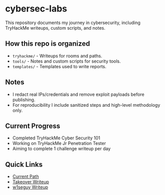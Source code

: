 # cybersec-labs
This repository documents my journey in cybersecurity, including TryHackMe writeups, custom scripts, and notes.

## How this repo is organized
- `tryhackme/` - Writeups for rooms and paths.
- `tools/` - Notes and custom scripts for security tools.
- `templates/` - Templates used to write reports.

## Notes
- I redact real IPs/credentials and remove exploit payloads before publishing.
- For reproducibility I include sanitized steps and high-level methodology only.

## Current Progress
- Completed TryHackMe Cyber Security 101
- Working on TryHackMe Jr Penetration Tester
- Aiming to complete 1 challenge writeup per day

## Quick Links
- [Current Path](https://github.com/tylers3666/cybersec-labs/blob/main/tryhackme/paths/jr-pentester/README.md)
- [Takeover Writeup](https://github.com/tylers3666/cybersec-labs/blob/main/tryhackme/challenges/takeover/writeup.md)
- [w1seguy Writeup](https://github.com/tylers3666/cybersec-labs/blob/main/tryhackme/challenges/w1seguy/writeup.md)
